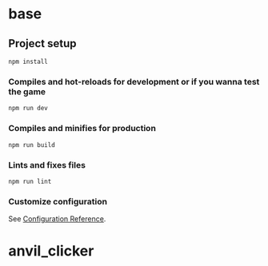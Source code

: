# base

## Project setup

```
npm install
```

### Compiles and hot-reloads for development or if you wanna test the game

```
npm run dev
```

### Compiles and minifies for production

```
npm run build
```

### Lints and fixes files

```
npm run lint
```

### Customize configuration

See [Configuration Reference](https://vitejs.dev/config/).
# anvil_clicker
